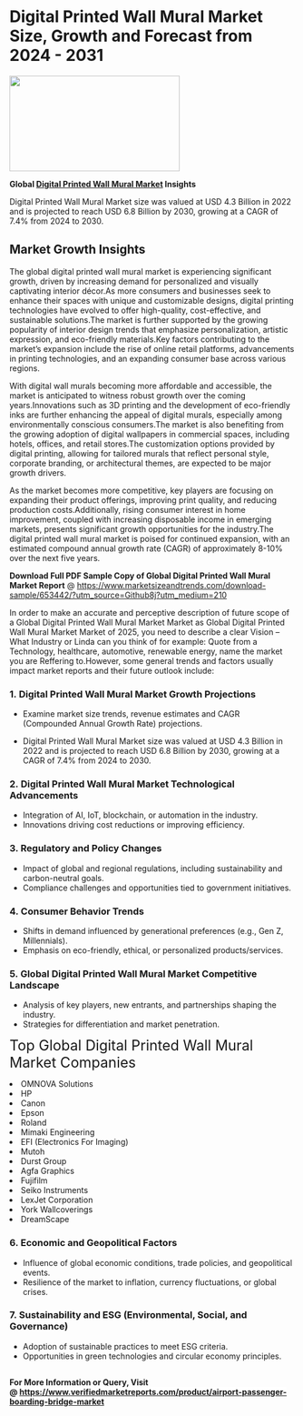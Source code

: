 <H1>Digital Printed Wall Mural Market Size, Growth and Forecast from 2024 - 2031</H1><img class="aligncenter size-medium wp-image-584254" src="https://thirdeyenews.in/wp-content/uploads/2024/09/Global-Market-Research-300x168.jpeg" alt="" width="300" height="168" /><p><strong>Global&nbsp;<a href="https://www.marketsizeandtrends.com/download-sample/653442/?utm_source=Github8j?utm_medium=210">Digital Printed Wall Mural Market</a> Insights</strong></p><p>Digital Printed Wall Mural Market size was valued at USD 4.3 Billion in 2022 and is projected to reach USD 6.8 Billion by 2030, growing at a CAGR of 7.4% from 2024 to 2030.</p><p><h2>Market Growth Insights</h2> <p>The global digital printed wall mural market is experiencing significant growth, driven by increasing demand for personalized and visually captivating interior décor.As more consumers and businesses seek to enhance their spaces with unique and customizable designs, digital printing technologies have evolved to offer high-quality, cost-effective, and sustainable solutions.The market is further supported by the growing popularity of interior design trends that emphasize personalization, artistic expression, and eco-friendly materials.Key factors contributing to the market’s expansion include the rise of online retail platforms, advancements in printing technologies, and an expanding consumer base across various regions.</p> <p>With digital wall murals becoming more affordable and accessible, the market is anticipated to witness robust growth over the coming years.Innovations such as 3D printing and the development of eco-friendly inks are further enhancing the appeal of digital murals, especially among environmentally conscious consumers.The market is also benefiting from the growing adoption of digital wallpapers in commercial spaces, including hotels, offices, and retail stores.The customization options provided by digital printing, allowing for tailored murals that reflect personal style, corporate branding, or architectural themes, are expected to be major growth drivers.</p> <p>As the market becomes more competitive, key players are focusing on expanding their product offerings, improving print quality, and reducing production costs.Additionally, rising consumer interest in home improvement, coupled with increasing disposable income in emerging markets, presents significant growth opportunities for the industry.The digital printed wall mural market is poised for continued expansion, with an estimated compound annual growth rate (CAGR) of approximately 8-10% over the next five years.</p> <p><span class=""><strong>Download Full PDF Sample Copy of Global Digital Printed Wall Mural Market Report</strong> @ <a href="https://www.marketsizeandtrends.com/download-sample/653442/?utm_source=Github8j?utm_medium=210" target="_blank">https://www.marketsizeandtrends.com/download-sample/653442/?utm_source=Github8j?utm_medium=210</a></span></p><p>In order to make an accurate and perceptive description of future scope of a Global&nbsp;Digital Printed Wall Mural Market Market as Global&nbsp;Digital Printed Wall Mural Market Market of 2025, you need to describe a clear Vision &ndash; What Industry or Linda can you think of for example: Quote from a Technology, healthcare, automotive, renewable energy, name the market you are Reffering to.However, some general trends and factors usually impact market reports and their future outlook include:</p><h3>1.&nbsp;<strong>Digital Printed Wall Mural Market Growth Projections</strong></h3><ul><li>Examine market size trends, revenue estimates and CAGR (Compounded Annual Growth Rate) projections.</li><li><p>Digital Printed Wall Mural Market size was valued at USD 4.3 Billion in 2022 and is projected to reach USD 6.8 Billion by 2030, growing at a CAGR of 7.4% from 2024 to 2030.</p></li></ul><h3>2.&nbsp;<strong>Digital Printed Wall Mural Market Technological Advancements</strong></h3><ul><li>Integration of AI, IoT, blockchain, or automation in the industry.</li><li>Innovations driving cost reductions or improving efficiency.</li></ul><h3>3.&nbsp;<strong>Regulatory and Policy Changes</strong></h3><ul><li>Impact of global and regional regulations, including sustainability and carbon-neutral goals.</li><li>Compliance challenges and opportunities tied to government initiatives.</li></ul><h3>4.&nbsp;<strong>Consumer Behavior Trends</strong></h3><ul><li>Shifts in demand influenced by generational preferences (e.g., Gen Z, Millennials).</li><li>Emphasis on eco-friendly, ethical, or personalized products/services.</li></ul><h3>5.&nbsp;<strong>Global Digital Printed Wall Mural Market Competitive Landscape</strong></h3><ul><li>Analysis of key players, new entrants, and partnerships shaping the industry.</li><li>Strategies for differentiation and market penetration.</li></ul><p data-pm-slice="1 1 []"><span style="color: inherit; font-family: inherit; font-size: 25px;">Top Global Digital Printed Wall Mural Market Companies</span></p><div class="" data-test-id=""><p><li>OMNOVA Solutions</li><li> HP</li><li> Canon</li><li> Epson</li><li> Roland</li><li> Mimaki Engineering</li><li> EFI (Electronics For Imaging)</li><li> Mutoh</li><li> Durst Group</li><li> Agfa Graphics</li><li> Fujifilm</li><li> Seiko Instruments</li><li> LexJet Corporation</li><li> York Wallcoverings</li><li> DreamScape</li></p></div><h3>6.&nbsp;<strong>Economic and Geopolitical Factors</strong></h3><ul><li>Influence of global economic conditions, trade policies, and geopolitical events.</li><li>Resilience of the market to inflation, currency fluctuations, or global crises.</li></ul><h3>7.&nbsp;<strong>Sustainability and ESG (Environmental, Social, and Governance)</strong></h3><ul><li>Adoption of sustainable practices to meet ESG criteria.</li><li>Opportunities in green technologies and circular economy principles.</li></ul><h2><strong style="font-size: 14px;">For More Information or Query, Visit @&nbsp;</strong><a style="background-color: #ffffff; font-size: 14px;" href="https://www.marketsizeandtrends.com/report/digital-printed-wall-mural-market/" target="_blank">https://www.verifiedmarketreports.com/product/airport-passenger-boarding-bridge-market</a></h2>